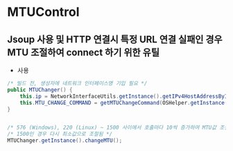 # MTUControl




## Jsoup 사용 및 HTTP 연결시 특정 URL 연결 실패인 경우 MTU 조절하여 connect 하기 위한 유틸
- 사용 
```java
/* 빌드 전, 생성자에 네트워크 인터페이스명 기입 필요 */
public MTUChanger() {
    this.ip = NetworkInterfaceUtils.getInstance().getIPv4HostAddressByInterfaceName("eth1");
    this.MTU_CHANGE_COMMAND = getMTUChangeCommand(OSHelper.getInstance().isWindows());
}


/* 576 (Windows), 220 (Linux) ~ 1500 사이에서 호출마다 10씩 증가하여 MTU값 조절 */
/* 1500인 경우 다시 최소값으로 조절됨 */
MTUChanger.getInstance().changeMTU();
```
